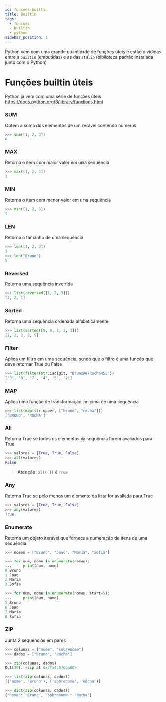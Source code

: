 ```yaml
---
id: funcoes-builtin
title: Builtin
tags:
  - funcoes
  - builtin
  - python
sidebar_position: 1
---
```


Python vem com uma grande quantidade de funções úteis e estão divididas entre 
s `builtin` (embutidas) e as das `stdlib` (biblioteca padrão instalada junto 
com o Python)

# Funções builtin úteis

Python já vem com uma série de funções úteis 
https://docs.python.org/3/library/functions.html

### SUM

Obtém a soma dos elementos de um iterável contendo números

```python
>>> sum([1, 2, 3])
6
```

### MAX
Retorna o item com maior valor em uma sequência

```python
>>> max([1, 2, 3])
3
```

### MIN
Retorna o item com menor valor em uma sequência

```python
>>> min([1, 2, 3])
1
```

### LEN
Retorna o tamanho de uma sequência

```python
>>> len([1, 2, 3])
3
>>> len("Bruno")
5
```

### Reversed
Retorna uma sequência invertida

```python
>>> list(reversed([1, 2, 3]))
[3, 2, 1]
```

### Sorted
Retorna uma sequência ordenada alfabeticamente

```python
>>> list(sorted([9, 8, 1, 2, 3]))
[1, 2, 3, 8, 9]
```

### Filter
Aplica um filtro em uma sequência, sendo que o filtro é uma função que deve 
retornar True ou False

```python
>>> list(filter(str.isdigit, "Bruno987Rocha452"))
['9', '8', '7', '4', '5', '2']
```

### MAP
Aplica uma função de transformação em cima de uma sequência

```python
>>> list(map(str.upper, ["bruno", "rocha"]))
['BRUNO', 'ROCHA']
```

### All
Retorna True se todos os elementos da sequência forem avaliados para True

```python
>>> valores = [True, True, False]
>>> all(valores)
False
```
> **Atenção:** `all([])` é `True`

### Any
Retorna True se pelo menos um elemento da lista for avaliada para True

```python
>>> valores = [True, True, False]
>>> any(valores)
True
```

### Enumerate
Retorna um objeto iterável que fornece a numeração de itens de uma sequência

```python
>>> nomes = ["Bruno", "Joao", "Maria", "Sofia"]

>>> for num, nome in enumerate(nomes):
...     print(num, nome)
0 Bruno
1 Joao
2 Maria
3 Sofia

>>> for num, nome in enumerate(nomes, start=5):
...     print(num, nome)
5 Bruno
6 Joao
7 Maria
8 Sofia
```

### ZIP
Junta 2 sequências em pares

```python
>>> colunas = ["nome", "sobrenome"]
>>> dados = ["Bruno", "Rocha"]

>>> zip(colunas, dados)
Out[38]: <zip at 0x7fa4c570ba00>

>>> list(zip(colunas, dados))
[('nome', 'Bruno'), ('sobrenome', 'Rocha')]

>>> dict(zip(colunas, dados))
{'nome': 'Bruno', 'sobrenome': 'Rocha'}
``` 